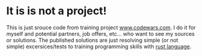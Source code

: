 # It is is not a project!
This is just srouce code from training project www.codewars.com. I do it for
myself and potential partners, job offers, etc... who want to see my sources
or solutions. The published solutions are just resolving simple (or not simple)
excersices/tests to training programming skills with [rust language](https://www.rust-lang.org/).
